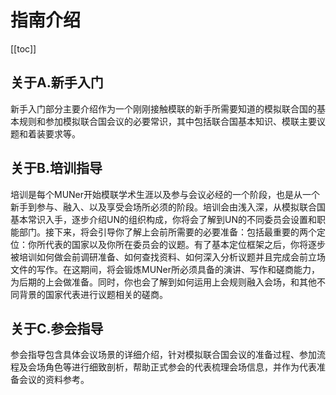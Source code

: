 # 指南介绍

[[toc]]

## 关于A.新手入门
新手入门部分主要介绍作为一个刚刚接触模联的新手所需要知道的模拟联合国的基本规则和参加模拟联合国会议的必要常识，其中包括联合国基本知识、模联主要议题和着装要求等。


## 关于B.培训指导
培训是每个MUNer开始模联学术生涯以及参与会议必经的一个阶段，也是从一个新手到参与、融入、以及享受会场所必须的阶段。培训会由浅入深，从模拟联合国基本常识入手，逐步介绍UN的组织构成，你将会了解到UN的不同委员会设置和职能部门。接下来，将会引导你了解上会前所需要的必要准备：包括最重要的两个定位：你所代表的国家以及你所在委员会的议题。有了基本定位框架之后，你将逐步被培训如何做会前调研准备、如何查找资料、如何深入分析议题并且完成会前立场文件的写作。在这期间，将会锻炼MUNer所必须具备的演讲、写作和磋商能力，为后期的上会做准备。同时，你也会了解到如何运用上会规则融入会场，和其他不同背景的国家代表进行议题相关的磋商。


## 关于C.参会指导
参会指导包含具体会议场景的详细介绍，针对模拟联合国会议的准备过程、参加流程及会场角色等进行细致剖析，帮助正式参会的代表梳理会场信息，并作为代表准备会议的资料参考。